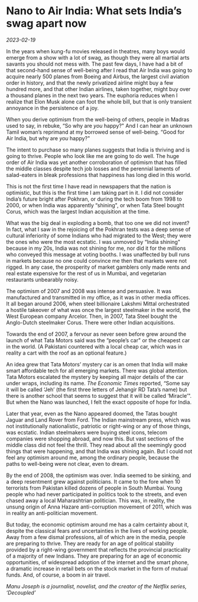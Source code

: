 # Nano to Air India: What sets India’s swag apart now

*2023-02-19*

In the years when kung-fu movies released in theatres, many boys would
emerge from a show with a lot of swag, as though they were all martial
arts savants you should not mess with. The past few days, I have had a
bit of that second-hand sense of well-being after I read that Air India
was going to acquire nearly 500 planes from Boeing and Airbus, the
largest civil aviation order in history, and that the newly privatized
airline might buy a few hundred more, and that other Indian airlines,
taken together, might buy over a thousand planes in the next two years.
The euphoria reduces when I realize that Elon Musk alone can foot the
whole bill, but that is only transient annoyance in the persistence of a
joy.

When you derive optimism from the well-being of others, people in Madras
used to say, in rebuke, “So why are *you* happy?" And I can hear an
unknown Tamil woman’s reprimand at my borrowed sense of well-being.
“Good for Air India, but why are *you* happy?"

The intent to purchase so many planes suggests that India is thriving
and is going to thrive. People who look like me are going to do well.
The huge order of Air India was yet another corroboration of optimism
that has filled the middle classes despite tech job losses and the
perennial laments of salad-eaters in bleak professions that happiness
has long died in this world.

This is not the first time I have read in newspapers that the nation is
optimistic, but this is the first time I am taking part in it. I did not
consider India’s future bright after Pokhran, or during the tech boom
from 1998 to 2000, or when India was apparently “shining", or when Tata
Steel bought Corus, which was the largest Indian acquisition at the
time.

What was the big deal in exploding a bomb, that too one we did not
invent? In fact, what I saw in the rejoicing of the Pokhran tests was a
deep sense of cultural inferiority of some Indians who had migrated to
the West; they were the ones who were the most ecstatic. I was unmoved
by “India shining" because in my 20s, India was not shining for me, nor
did it for the millions who conveyed this message at voting booths. I
was unaffected by bull runs in markets because no one could convince me
then that markets were not rigged. In any case, the prosperity of market
gamblers only made rents and real estate expensive for the rest of us in
Mumbai, and vegetarian restaurants unbearably noisy.

The optimism of 2007 and 2008 was intense and persuasive. It was
manufactured and transmitted in my office, as it was in other media
offices. It all began around 2006, when steel billionaire Lakshmi Mittal
orchestrated a hostile takeover of what was once the largest steelmaker
in the world, the West European company Arcelor. Then, in 2007, Tata
Steel bought the Anglo-Dutch steelmaker Corus. There were other Indian
acquisitions.

Towards the end of 2007, a fervour as never seen before grew around the
launch of what Tata Motors said was the “people’s car" or the cheapest
car in the world. (A Pakistani countered with a local cheap car, which
was in reality a cart with the roof as an optional feature.)

An idea grew that Tata Motors’ mystery car is an omen that India will
make smart affordable tech for all emerging markets. There was global
attention. Tata Motors escalated the mystery by keeping all major
details of the car under wraps, including its name. *The Economic Times*
reported, “Some say it will be called ‘Jeh’ (the first three letters of
Jehangir RD Tata’s name) but there is another school that seems to
suggest that it will be called ‘Miracle’". But when the Nano was
launched, I felt the exact opposite of hope for India.

Later that year, even as the Nano appeared doomed, the Tatas bought
Jaguar and Land Rover from Ford. The Indian mainstream press, which was
not institutionally nationalistic, patriotic or right-wing or any of
those things, was ecstatic. Indian steelmakers were buying steel icons,
telecom companies were shopping abroad, and now this. But vast sections
of the middle class did not feel the thrill. They read about all the
seemingly good things that were happening, and that India was shining
again. But I could not feel any optimism around me, among the ordinary
people, because the paths to well-being were not clear, even to dream.

By the end of 2008, the optimism was over. India seemed to be sinking,
and a deep resentment grew against politicians. It came to the fore when
10 terrorists from Pakistan killed dozens of people in South Mumbai.
Young people who had never participated in politics took to the streets,
and even chased away a local Maharashtrian politician. This was, in
reality, the unsung origin of Anna Hazare anti-corruption movement of
2011, which was in reality an anti-politician movement.

But today, the economic optimism around me has a calm certainty about
it, despite the classical fears and uncertainties in the lives of
working people. Away from a few dismal professions, all of which are in
the media, people are preparing to thrive. They are ready for an age of
political stability provided by a right-wing government that reflects
the provincial practicality of a majority of new Indians. They are
preparing for an age of economic opportunities, of widespread adoption
of the internet and the smart phone, a dramatic increase in retail bets
on the stock market in the form of mutual funds. And, of course, a boom
in air travel.

*Manu Joseph is a journalist, novelist, and the creator of the Netflix
series, ‘Decoupled’*
